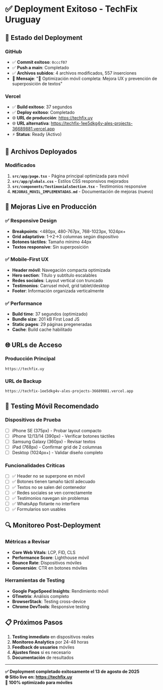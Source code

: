 # ✅ Deployment Exitoso - TechFix Uruguay

## 🚀 Estado del Deployment

### GitHub
- ✅ **Commit exitoso**: `0cccf07` 
- ✅ **Push a main**: Completado
- ✅ **Archivos subidos**: 4 archivos modificados, 557 inserciones
- 📝 **Mensaje**: "🎨 Optimización móvil completa: Mejora UX y prevención de superposición de textos"

### Vercel
- ✅ **Build exitoso**: 37 segundos
- ✅ **Deploy exitoso**: Completado
- 🌐 **URL de producción**: https://techfix.uy
- 🌐 **URL alternativa**: https://techfix-1ee5dkg4v-ales-projects-36689881.vercel.app
- ⚡ **Status**: Ready (Activo)

## 📁 Archivos Deployados

### Modificados
1. **`src/app/page.tsx`** - Página principal optimizada para móvil
2. **`src/app/globals.css`** - Estilos CSS responsivos mejorados  
3. **`src/components/TestimonialsSection.tsx`** - Testimonios responsive
4. **`MEJORAS_MOVIL_IMPLEMENTADAS.md`** - Documentación de mejoras (nuevo)

## 🎯 Mejoras Live en Producción

### ✅ Responsive Design
- **Breakpoints**: <480px, 480-767px, 768-1023px, 1024px+
- **Grid adaptativo**: 1→2→3 columnas según dispositivo
- **Botones táctiles**: Tamaño mínimo 44px
- **Textos responsive**: Sin superposición

### ✅ Mobile-First UX
- **Header móvil**: Navegación compacta optimizada
- **Hero section**: Título y subtítulo escalables
- **Redes sociales**: Layout vertical con truncado
- **Testimonios**: Carrusel móvil, grid tablet/desktop
- **Footer**: Información organizada verticalmente

### ✅ Performance
- **Build time**: 37 segundos (optimizado)
- **Bundle size**: 201 kB First Load JS
- **Static pages**: 29 páginas pregeneradas
- **Cache**: Build cache habilitado

## 🌐 URLs de Acceso

### Producción Principal
```
https://techfix.uy
```

### URL de Backup
```
https://techfix-1ee5dkg4v-ales-projects-36689881.vercel.app
```

## 📱 Testing Móvil Recomendado

### Dispositivos de Prueba
- [ ] iPhone SE (375px) - Probar layout compacto
- [ ] iPhone 12/13/14 (390px) - Verificar botones táctiles
- [ ] Samsung Galaxy (360px) - Revisar textos
- [ ] iPad (768px) - Confirmar grid de 2 columnas
- [ ] Desktop (1024px+) - Validar diseño completo

### Funcionalidades Críticas
- [ ] ✅ Header no se superpone en móvil
- [ ] ✅ Botones tienen tamaño táctil adecuado
- [ ] ✅ Textos no se salen del contenedor
- [ ] ✅ Redes sociales se ven correctamente
- [ ] ✅ Testimonios navegan sin problemas
- [ ] ✅ WhatsApp flotante no interfiere
- [ ] ✅ Formularios son usables

## 🔍 Monitoreo Post-Deployment

### Métricas a Revisar
- **Core Web Vitals**: LCP, FID, CLS
- **Performance Score**: Lighthouse móvil
- **Bounce Rate**: Dispositivos móviles
- **Conversión**: CTR en botones móviles

### Herramientas de Testing
- **Google PageSpeed Insights**: Rendimiento móvil
- **GTmetrix**: Análisis completo
- **BrowserStack**: Testing cross-device
- **Chrome DevTools**: Responsive testing

## 📋 Próximos Pasos

1. **Testing inmediato** en dispositivos reales
2. **Monitoreo Analytics** por 24-48 horas
3. **Feedback de usuarios** móviles
4. **Ajustes finos** si es necesario
5. **Documentación** de resultados

---

**✅ Deployment completado exitosamente el 13 de agosto de 2025**  
**🌐 Sitio live en: https://techfix.uy**  
**📱 100% optimizado para móviles**
